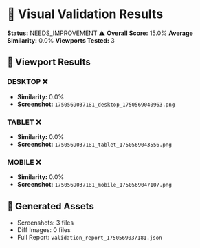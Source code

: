 # 🎯 Visual Validation Results

**Status:** NEEDS_IMPROVEMENT ⚠️
**Overall Score:** 15.0%
**Average Similarity:** 0.0%
**Viewports Tested:** 3

## 📱 Viewport Results

### DESKTOP ❌
- **Similarity:** 0.0%
- **Screenshot:** `1750569037181_desktop_1750569040963.png`

### TABLET ❌
- **Similarity:** 0.0%
- **Screenshot:** `1750569037181_tablet_1750569043556.png`

### MOBILE ❌
- **Similarity:** 0.0%
- **Screenshot:** `1750569037181_mobile_1750569047107.png`

## 📎 Generated Assets

- Screenshots: 3 files
- Diff Images: 0 files
- Full Report: `validation_report_1750569037181.json`
